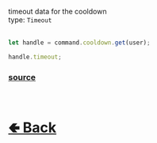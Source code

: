 timeout data for the cooldown<br>
type: `Timeout`<br><br>

```js
let handle = command.cooldown.get(user);

handle.timeout;
```

### [source](https://github.com/paigeroid/noscord.js/blob/main/src/Services/CommandService/custard/CooldownUserHandle.js)


<br> <h1> [🢀 Back](https://github.com/paigeroid/noscord.js/wiki/Commands.SlashCommand.CooldownHandle.CooldownUserHandle) </h1>